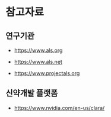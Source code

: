 # 참고자료

## 연구기관
- https://www.als.org

- https://www.als.net

- https://www.projectals.org

## 신약개발 플랫폼
- https://www.nvidia.com/en-us/clara/
